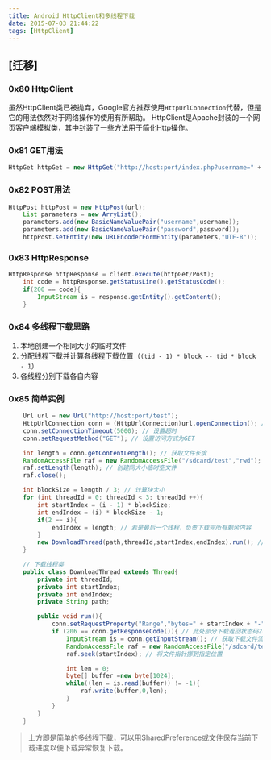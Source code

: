 ```yaml
---
title: Android HttpClient和多线程下载
date: 2015-07-03 21:44:22
tags: [HttpClient]
---
```


## [迁移]

### 0x80 HttpClient

虽然HttpClient类已被抛弃，Google官方推荐使用`HttpUrlConnection`代替，但是它的用法依然对于网络操作的使用有所帮助。
HttpClient是Apache封装的一个网页客户端模拟类，其中封装了一些方法用于简化Http操作。

### 0x81 GET用法

```Java
HttpGet httpGet = new HttpGet("http://host:port/index.php?username=" + URLEncoder.encode(username,"UTF-8") + "&password=" + URLEncoder.encode(password,"UTF-8"));
```

### 0x82 POST用法

```Java
HttpPost httpPost = new HttpPost(url);
    List parameters = new ArryList();
    parameters.add(new BasicNameValuePair("username",username));
    parameters.add(new BasicNameValuePair("password",password));
    httpPost.setEntity(new URLEncoderFormEntity(parameters,"UTF-8"));
```

### 0x83 HttpResponse

```Java
HttpResponse httpResponse = client.execute(httpGet/Post);
    int code = httpResponse.getStatusLine().getStatusCode();
    if(200 == code){
        InputStream is = response.getEntity().getContent();
    }
```

### 0x84 多线程下载思路

1. 本地创建一个相同大小的临时文件
1. 分配线程下载并计算各线程下载位置（`(tid - 1) * block -- tid * block - 1`）
1. 各线程分别下载各自内容

### 0x85 简单实例

```Java
    Url url = new Url("http://host:port/test");
    HttpUrlConnection conn = (HttpUrlConnection)url.openConnection(); //打开链接
    conn.setConnectionTimeout(5000); // 设置超时
    conn.setRequestMethod("GET"); // 设置访问方式为GET

    int length = conn.getContentLength(); // 获取文件长度
    RandomAccessFile raf = new RandomAccessFile("/sdcard/test","rwd");
    raf.setLength(length); // 创建同大小临时空文件
    raf.close();

    int blockSize = length / 3; // 计算块大小
    for (int threadId = 0; threadId < 3; threadId ++){
        int startIndex = (i - 1) * blockSize;
        int endIndex = (i) * blockSize - 1;
        if(2 == i){
            endIndex = length; // 若是最后一个线程，负责下载完所有剩余内容
        }
        new DownloadThread(path,threadId,startIndex,endIndex).run(); // 启动线程下载
    }

    // 下载线程类
    public class DownloadThread extends Thread{
        private int threadId;
        private int startIndex;
        private int endIndex;
        private String path;

        public void run(){
            conn.setRequestProperty("Range","bytes=" + startIndex + "-" + "endIndex");
            if (206 == conn.getResponseCode()){ // 此处部分下载返回状态码206
                InputStream is = conn.getInputStream(); // 获取下载文件流
                RandomAccessFile raf = new RandomAccessFile("/sdcard/test","rwd"); // "rwd"是数据内容变化立即写入而不等待缓存
                raf.seek(startIndex); // 将文件指针挪到指定位置

                int len = 0;
                byte[] buffer =new byte[1024];
                while((len = is.read(buffer)) != -1){
                    raf.write(buffer,0,len);
                }
            }
        }
    }
```

> 上方即是简单的多线程下载，可以用SharedPreference或文件保存当前下载进度以便下载异常恢复下载。
